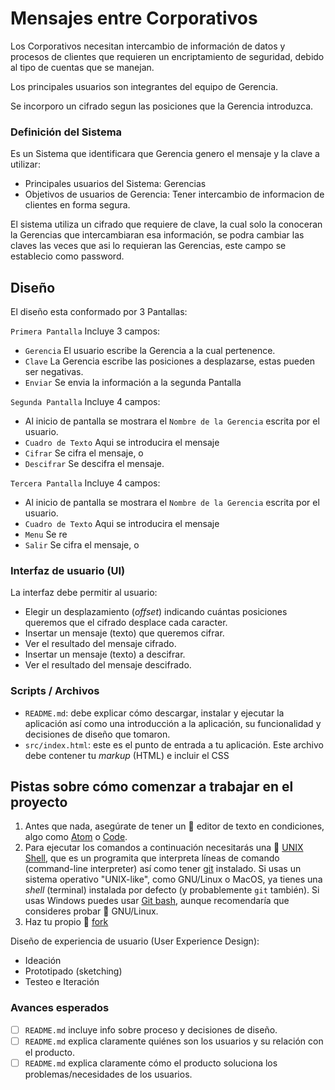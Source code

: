 # Mensajes entre Corporativos

Los Corporativos necesitan intercambio de información de datos y procesos de clientes que requieren un encriptamiento de seguridad, debido al tipo de cuentas que se manejan.

Los principales usuarios son integrantes del equipo de Gerencia.

Se incorporo un cifrado segun las posiciones que la Gerencia introduzca.

### Definición del Sistema

 Es un Sistema que identificara que Gerencia genero el mensaje y la clave a utilizar:

* Principales usuarios del Sistema: Gerencias
* Objetivos de usuarios de Gerencia: Tener intercambio de informacion de clientes en forma segura.

El sistema utiliza un cifrado que requiere de clave, la cual solo la conoceran la Gerencias que intercambiaran esa información, se podra cambiar las claves las veces que asi lo requieran las Gerencias, este campo se establecio como password.

## Diseño
El diseño esta conformado por 3 Pantallas:

 `Primera Pantalla` Incluye 3 campos:
*  `Gerencia` El usuario escribe la Gerencia a la cual pertenence.
*  `Clave` La Gerencia escribe las posiciones a desplazarse, estas pueden ser negativas.
*  `Enviar` Se envia la información a la segunda Pantalla

`Segunda Pantalla` Incluye 4 campos:
*  Al inicio de pantalla se mostrara el `Nombre de la Gerencia` escrita por el usuario.
*  `Cuadro de Texto` Aqui se introducira el mensaje
*  `Cifrar` Se cifra el  mensaje, o 
*  `Descifrar` Se descifra el mensaje.

`Tercera Pantalla` Incluye 4 campos:
*  Al inicio de pantalla se mostrara el `Nombre de la Gerencia` escrita por el usuario.
*  `Cuadro de Texto` Aqui se introducira el mensaje
*  `Menu` Se re
*  `Salir` Se cifra el  mensaje, o 




### Interfaz de usuario (UI)

La interfaz debe permitir al usuario:

* Elegir un desplazamiento (_offset_) indicando cuántas posiciones queremos que
  el cifrado desplace cada caracter.
* Insertar un mensaje (texto) que queremos cifrar.
* Ver el resultado del mensaje cifrado.
* Insertar un mensaje (texto) a descifrar.
* Ver el resultado del mensaje descifrado.

### Scripts / Archivos

* `README.md`: debe explicar cómo descargar, instalar y ejecutar la aplicación
  así como una introducción a la aplicación, su funcionalidad y decisiones de
  diseño que tomaron.
* `src/index.html`: este es el punto de entrada a tu aplicación. Este archivo
  debe contener tu _markup_ (HTML) e incluir el CSS 





## Pistas sobre cómo comenzar a trabajar en el proyecto

1. Antes que nada, asegúrate de tener un :pencil: editor de texto en
   condiciones, algo como [Atom](https://atom.io/) o
   [Code](https://code.visualstudio.com/).
2. Para ejecutar los comandos a continuación necesitarás una :shell:
   [UNIX Shell](https://github.com/Laboratoria/curricula-js/tree/v2.x/topics/shell),
   que es un programita que interpreta líneas de comando (command-line
   interpreter) así como tener [git](https://github.com/Laboratoria/curricula-js/tree/v2.x/topics/scm/01-git)
   instalado. Si usas un sistema operativo "UNIX-like", como GNU/Linux o MacOS,
   ya tienes una _shell_ (terminal) instalada por defecto (y probablemente `git`
   también). Si usas Windows puedes usar [Git bash](https://git-scm.com/download/win),
   aunque recomendaría que consideres probar :penguin: GNU/Linux.
3. Haz tu propio :fork_and_knife: [fork](https://help.github.com/articles/fork-a-repo/)



Diseño de experiencia de usuario (User Experience Design):

* Ideación
* Prototipado (sketching)
* Testeo e Iteración



### Avances esperados

* [ ] `README.md` incluye info sobre proceso y decisiones de diseño.
* [ ] `README.md` explica claramente quiénes son los usuarios y su relación con
  el producto.
* [ ] `README.md` explica claramente cómo el producto soluciona los
  problemas/necesidades de los usuarios.
